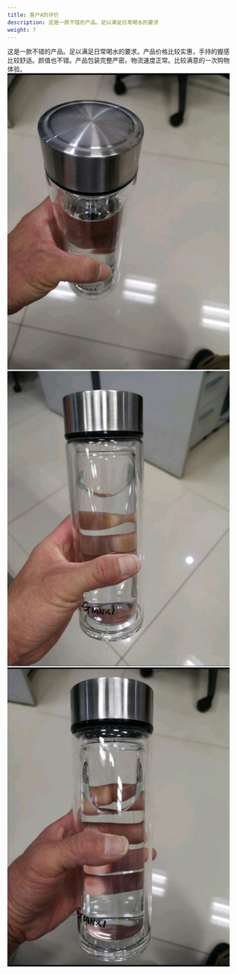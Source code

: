 ```yaml
---
title: 客户A的评价
description: 这是一款不错的产品。足以满足日常喝水的要求
weight: 7
---
```


这是一款不错的产品。足以满足日常喝水的要求。产品价格比较实惠，手持的握感比较舒适。颜值也不错。产品包装完整严密。物流速度正常。比较满意的一次购物体验。
![客户A的评价](/images/customerReviews/reviews-cup1.jpg)
![客户A的评价](/images/customerReviews/reviews-cup2.jpg)
![客户A的评价](/images/customerReviews/reviews-cup3.jpg)